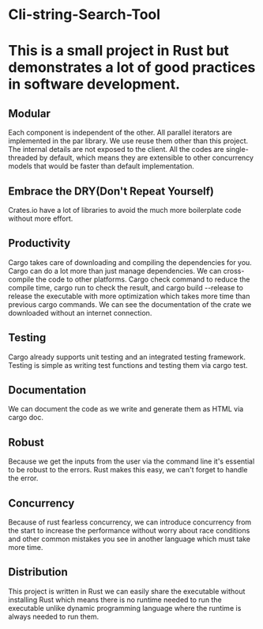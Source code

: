 # Cli-string-Search-Tool

# This is a small project in Rust but demonstrates a lot of good practices in software development.

## Modular

Each component is independent of the other. All parallel iterators are implemented in the par library. We use reuse them other than this project. The internal 
details are not exposed to the client. All the codes are single-threaded by default, which means they are extensible to other concurrency models that would be faster than default implementation.

## Embrace the DRY(Don't Repeat Yourself)

Crates.io have a lot of libraries to avoid the much more boilerplate code without more effort.

## Productivity
Cargo takes care of downloading and compiling the dependencies for you. Cargo can do a lot more than just manage dependencies. We can cross-compile the code to other platforms. Cargo check command to reduce the compile time, cargo run to check the result, and cargo build --release to release the executable with more optimization which takes more time than previous cargo commands. We can see the documentation of the crate we downloaded without an internet connection.

## Testing
Cargo already supports unit testing and an integrated testing framework. Testing is simple as writing test functions and testing them via cargo test.

## Documentation
We can document the code as we write and generate them as HTML via cargo doc.

## Robust
Because we get the inputs from the user via the command line it's essential to be robust to the errors. Rust makes this easy, we can't forget to handle the error.

## Concurrency
Because of rust fearless concurrency, we can introduce concurrency from the start to increase the performance without worry about race conditions and other common mistakes you see in another language which must take more time.

## Distribution
This project is written in Rust we can easily share the executable without installing Rust which means there is no runtime needed to run the executable unlike
dynamic programming language where the runtime is always needed to run them.
